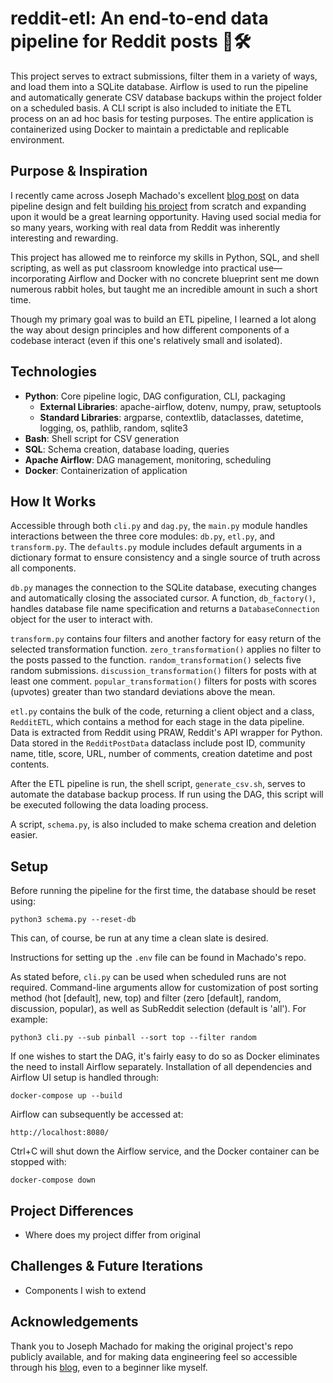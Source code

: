 # reddit-etl: An end-to-end data pipeline for Reddit posts 📝🛠️
This project serves to extract submissions, filter them in a variety of ways, and load them into a SQLite database. Airflow is used to run the pipeline and automatically generate CSV database backups within the project folder on a scheduled basis. A CLI script is also included to initiate the ETL process on an ad hoc basis for testing purposes. The entire application is containerized using Docker to maintain a predictable and replicable environment.

## Purpose & Inspiration
I recently came across Joseph Machado's excellent [blog post](https://www.startdataengineering.com/post/code-patterns/) on data pipeline design and felt building [his project](https://github.com/josephmachado/socialetl) from scratch and expanding upon it would be a great learning opportunity. Having used social media for so many years, working with real data from Reddit was inherently interesting and rewarding.

This project has allowed me to reinforce my skills in Python, SQL, and shell scripting, as well as put classroom knowledge into practical use—incorporating Airflow and Docker with no concrete blueprint sent me down numerous rabbit holes, but taught me an incredible amount in such a short time.

Though my primary goal was to build an ETL pipeline, I learned a lot along the way about design principles and how different components of a codebase interact (even if this one's relatively small and isolated).

## Technologies
* **Python**: Core pipeline logic, DAG configuration, CLI, packaging
    * **External Libraries**: apache-airflow, dotenv, numpy, praw, setuptools
    * **Standard Libraries**: argparse, contextlib, dataclasses, datetime, logging, os, pathlib, random, sqlite3
* **Bash**: Shell script for CSV generation
* **SQL**: Schema creation, database loading, queries
* **Apache Airflow**: DAG management, monitoring, scheduling
* **Docker**: Containerization of application

## How It Works
Accessible through both ```cli.py``` and ```dag.py```, the ```main.py``` module handles interactions between the three core modules: ```db.py```, ```etl.py```, and ```transform.py```. The ```defaults.py``` module includes default arguments in a dictionary format to ensure consistency and a single source of truth across all components.

```db.py``` manages the connection to the SQLite database, executing changes and automatically closing the associated cursor. A function, ```db_factory()```, handles database file name specification and returns a ```DatabaseConnection``` object for the user to interact with.

```transform.py``` contains four filters and another factory for easy return of the selected transformation function. ```zero_transformation()``` applies no filter to the posts passed to the function. ```random_transformation()``` selects five random submissions. ```discussion_transformation()``` filters for posts with at least one comment. ```popular_transformation()``` filters for posts with scores (upvotes) greater than two standard deviations above the mean.

```etl.py``` contains the bulk of the code, returning a client object and a class, ```RedditETL```, which contains a method for each stage in the data pipeline. Data is extracted from Reddit using PRAW, Reddit's API wrapper for Python. Data stored in the ```RedditPostData``` dataclass include post ID, community name, title, score, URL, number of comments, creation datetime and post contents.

After the ETL pipeline is run, the shell script, ```generate_csv.sh```, serves to automate the database backup process. If run using the DAG, this script will be executed following the data loading process.

A script, ```schema.py```, is also included to make schema creation and deletion easier.

## Setup
Before running the pipeline for the first time, the database should be reset using:

```python3 schema.py --reset-db```

This can, of course, be run at any time a clean slate is desired.

Instructions for setting up the ```.env``` file can be found in Machado's repo. 

As stated before, ```cli.py``` can be used when scheduled runs are not required. Command-line arguments allow for customization of post sorting method (hot [default], new, top) and filter (zero [default], random, discussion, popular), as well as SubReddit selection (default is 'all'). For example:

```python3 cli.py --sub pinball --sort top --filter random```

If one wishes to start the DAG, it's fairly easy to do so as Docker eliminates the need to install Airflow separately. Installation of all dependencies and Airflow UI setup is handled through:

```docker-compose up --build```

Airflow can subsequently be accessed at:

```http://localhost:8080/```

Ctrl+C will shut down the Airflow service, and the Docker container can be stopped with:

```docker-compose down```

## Project Differences
* Where does my project differ from original

## Challenges & Future Iterations
* Components I wish to extend

## Acknowledgements
Thank you to Joseph Machado for making the original project's repo publicly available, and for making data engineering feel so accessible through his [blog](https://www.startdataengineering.com/), even to a beginner like myself.
